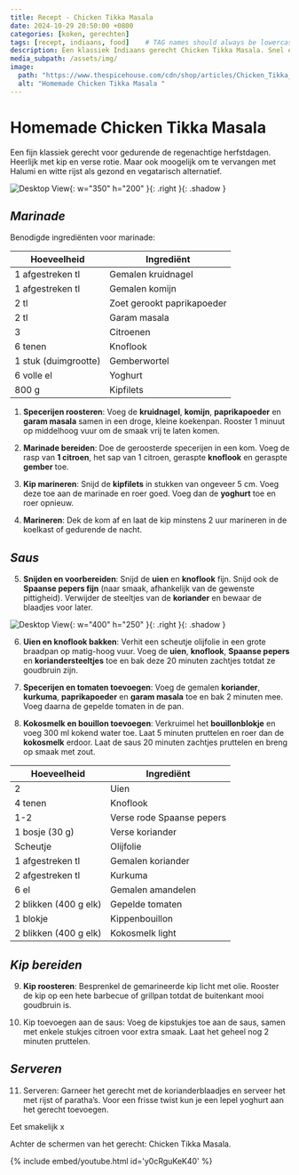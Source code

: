 ```yaml
---
title: Recept - Chicken Tikka Masala
date: 2024-10-29 20:50:00 +0800
categories: [koken, gerechten]
tags: [recept, indiaans, food]    # TAG names should always be lowercase
description: Een klassiek Indiaans gerecht Chicken Tikka Masala. Snel en gemakkelijk te bereiden. Ook heerlijk als vegetarische gerecht met halumi en rijst. 
media_subpath: /assets/img/
image:
  path: "https://www.thespicehouse.com/cdn/shop/articles/Chicken_Tikka_Masala_1200x1200.jpg?v=1606845941"
  alt: "Homemade Chicken Tikka Masala "
---
```


# Homemade Chicken Tikka Masala 

Een fijn klassiek gerecht voor gedurende de regenachtige herfstdagen. Heerlijk met kip en verse rotie. Maar ook moogelijk om te vervangen met Halumi en witte rijst als gezond en vegatarisch alternatief.

![Desktop View](cmtw.jpg){: w="350" h="200" }{: .right }{: .shadow } 

## _Marinade_

Benodigde ingrediënten voor marinade:

| Hoeveelheid             | Ingrediënt                       |
|-------------------------|----------------------------------|
| 1 afgestreken tl        | Gemalen kruidnagel               |
| 1 afgestreken tl        | Gemalen komijn                   |
| 2 tl                    | Zoet gerookt paprikapoeder       |
| 2 tl                    | Garam masala                     |
| 3                       | Citroenen                        |
| 6 tenen                 | Knoflook                         |
| 1 stuk (duimgrootte)    | Gemberwortel                     |
| 6 volle el              | Yoghurt                          |
| 800 g                   | Kipfilets                        |


1. **Specerijen roosteren**: Voeg de **kruidnagel**, **komijn**, **paprikapoeder** en **garam masala** samen in een droge, kleine koekenpan. Rooster 1 minuut op middelhoog vuur om de smaak vrij te laten komen.


2. **Marinade bereiden**: Doe de geroosterde specerijen in een kom. Voeg de rasp van **1 citroen**, het sap van 1 citroen, geraspte **knoflook** en geraspte **gember** toe.


3. **Kip marineren**: Snijd de **kipfilets** in stukken van ongeveer 5 cm. Voeg deze toe aan de marinade en roer goed. Voeg dan de **yoghurt** toe en roer opnieuw.


4. **Marineren**: Dek de kom af en laat de kip minstens 2 uur marineren in de koelkast of gedurende de nacht.

## _Saus_

5. **Snijden en voorbereiden**: Snijd de **uien** en **knoflook** fijn. Snijd ook de **Spaanse pepers fijn** (naar smaak, afhankelijk van de gewenste pittigheid). Verwijder de steeltjes van de **koriander** en bewaar de blaadjes voor later.

![Desktop View](https://cdn.webshopapp.com/shops/265166/files/440227668/1000x1000x1/image.jpg){: w="400" h="250" }{: .right }{: .shadow } 

6. **Uien en knoflook bakken**: Verhit een scheutje olijfolie in een grote braadpan op matig-hoog vuur. Voeg de **uien**, **knoflook**, **Spaanse pepers** en **koriandersteeltjes** toe en bak deze 20 minuten zachtjes totdat ze goudbruin zijn.


7. **Specerijen en tomaten toevoegen**: Voeg de gemalen **koriander**, **kurkuma**, **paprikapoeder** en **garam masala** toe en bak 2 minuten mee. Voeg daarna de gepelde tomaten in de pan.


8. **Kokosmelk en bouillon toevoegen**: Verkruimel het **bouillonblokje** en voeg 300 ml kokend water toe. Laat 5 minuten pruttelen en roer dan de **kokosmelk** erdoor. Laat de saus 20 minuten zachtjes pruttelen en breng op smaak met zout.


| Hoeveelheid           | Ingrediënt                        |
|-----------------------|-----------------------------------|
| 2                     | Uien                              |
| 4 tenen               | Knoflook                          |
| 1-2                   | Verse rode Spaanse pepers         |
| 1 bosje (30 g)        | Verse koriander                   |
| Scheutje              | Olijfolie                         |
| 1 afgestreken tl      | Gemalen koriander                 |
| 2 afgestreken tl      | Kurkuma                           |
| 6 el                  | Gemalen amandelen                 |
| 2 blikken (400 g elk) | Gepelde tomaten                   |
| 1 blokje              | Kippenbouillon                    |
| 2 blikken (400 g elk) | Kokosmelk light                   |

## _Kip bereiden_

9. **Kip roosteren**: Besprenkel de gemarineerde kip licht met olie. Rooster de kip op een hete barbecue of grillpan totdat de buitenkant mooi goudbruin is. 


10. Kip toevoegen aan de saus: Voeg de kipstukjes toe aan de saus, samen met enkele stukjes citroen voor extra smaak. Laat het geheel nog 2 minuten pruttelen.

## _Serveren_

11. Serveren: Garneer het gerecht met de korianderblaadjes en serveer het met rijst of paratha’s. Voor een frisse twist kun je een lepel yoghurt aan het gerecht toevoegen.  

Eet smakelijk x 

Achter de schermen van het gerecht: Chicken Tikka Masala.

{% include embed/youtube.html id='y0cRguKeK40' %}